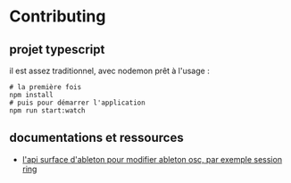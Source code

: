 # Contributing

## projet typescript

il est assez traditionnel, avec nodemon prêt à l'usage :

```shell
# la première fois
npm install
# puis pour démarrer l'application
npm run start:watch
```

## documentations et ressources

- [l'api surface d'ableton pour modifier ableton osc, par exemple session ring](https://github.com/gluon/AbletonLive12_MIDIRemoteScripts/blob/main/ableton/v2/control_surface/components/session_ring.py)
